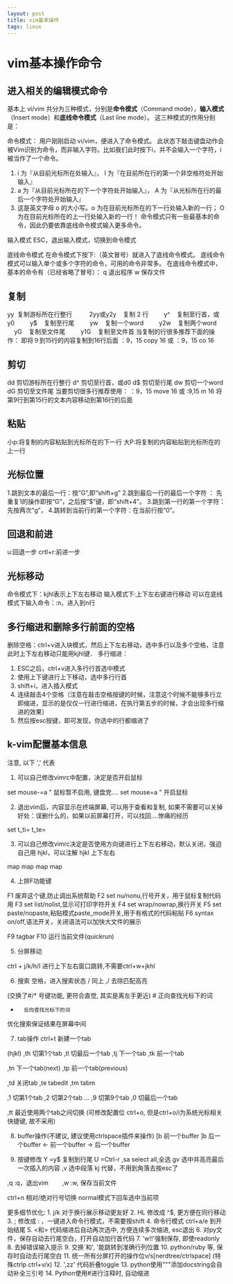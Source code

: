 ```yaml
---
layout: post
title: vim基本操作
tags: linux
---
```

# vim基本操作命令
## 进入相关的编辑模式命令
基本上 vi/vim 共分为三种模式，分别是**命令模式**（Command mode），**输入模式**（Insert mode）和**底线命令模式**（Last line mode）。 这三种模式的作用分别是：

命令模式：
用户刚刚启动 vi/vim，便进入了命令模式。
此状态下敲击键盘动作会被Vim识别为命令，而非输入字符。比如我们此时按下i，并不会输入一个字符，i被当作了一个命令。
1. i 为『从目前光标所在处输入』， I 为『在目前所在行的第一个非空格符处开始输入』
2. a 为『从目前光标所在的下一个字符处开始输入』， A 为『从光标所在行的最后一个字符处开始输入』
3. 这是英文字母 o 的大小写。o 为在目前光标所在的下一行处输入新的一行； O 为在目前光标所在的上一行处输入新的一行！
命令模式只有一些最基本的命令，因此仍要依靠底线命令模式输入更多命令。

输入模式
ESC，退出输入模式，切换到命令模式

底线命令模式
在命令模式下按下:（英文冒号）就进入了底线命令模式。
底线命令模式可以输入单个或多个字符的命令，可用的命令非常多。
在底线命令模式中，基本的命令有（已经省略了冒号）：
q 退出程序
w 保存文件
## 复制
yy  复制游标所在行整行 
        2yy或y2y    复制 2 行
        y^    复制至行首，或y0
        y$    复制至行尾
        yw    复制一个word
        y2w    复制两个word 
        yG    复制至文件尾
        y1G    复制至文件首
当复制的行很多推荐下面的操作：
即将９到15行的内容复制到16行后面
：9，15 copy 16 或 ：9，15 co 16

## 剪切
 dd    剪切游标所在行整行 
        d^    剪切至行首，或d0
        d$    剪切至行尾 
        dw    剪切一个word 
        dG    剪切至文件尾
当要剪切很多行推荐使用：
：9，15 move 16  或 :9,15 m 16
将第9行到第15行的文本内容移动到第16行的后面 
## 粘贴
 小p:将复制的内容粘贴到光标所在的下一行 
 大P:将复制的内容粘贴到光标所在的上一行 
## 光标位置
1.跳到文本的最后一行：按“G”,即“shift+g”
2.跳到最后一行的最后一个字符 ： 先重复1的操作即按“G”，之后按“$”键，即“shift+4”。
3.跳到第一行的第一个字符：先按两次“g”，
4.跳转到当前行的第一个字符：在当前行按“0”。
## 回退和前进
u:回退一步
crtl+r:前进一步
## 光标移动
命令模式下：kjhl表示上下左右移动
输入模式下:上下左右键进行移动
可以在底线模式下输入命令：:n，进入到n行
## 多行缩进和删除多行前面的空格
删除空格：ctrl+v进入块模式，然后上下左右移动，选中多行以及多个空格，注意此时上下左右移动只能用kjhl键．
多行缩进：
1. ESC之后，ctrl+v进入多行行首选中模式
2. 使用上下键进行上下移动，选中多行行首
3. shift+i，进入插入模式
4. 连续敲击4个空格（注意在敲击空格按键的时候，注意这个时候不能够多行立即缩进，显示的是仅仅一行进行缩进，在执行第五步的时候，才会出现多行缩进的效果）
5. 然后按esc按键，即可发现，你选中的行都缩进了
## k-vim配置基本信息
注意, 以下 ',' 代表<leader>
1. 可以自己修改vimrc中配置，决定是否开启鼠标

set mouse-=a           " 鼠标暂不启用, 键盘党....
set mouse=a            " 开启鼠标

2. 退出vim后，内容显示在终端屏幕, 可以用于查看和复制, 如果不需要可以关掉
    好处：误删什么的，如果以前屏幕打开，可以找回....惨痛的经历

set t_ti= t_te=

3. 可以自己修改vimrc决定是否使用方向键进行上下左右移动，默认关闭，强迫自己用 hjkl，可以注解
hjkl  上下左右

map <Left> <Nop>
map <Right> <Nop>
map <Up> <Nop>
map <Down> <Nop>

4. 上排F功能键

F1 废弃这个键,防止调出系统帮助
F2 set nu/nonu,行号开关，用于鼠标复制代码用
F3 set list/nolist,显示可打印字符开关
F4 set wrap/nowrap,换行开关
F5 set paste/nopaste,粘贴模式paste_mode开关,用于有格式的代码粘贴
F6 syntax on/off,语法开关，关闭语法可以加快大文件的展示

F9 tagbar
F10 运行当前文件(quickrun)

5. 分屏移动

ctrl + j/k/h/l   进行上下左右窗口跳转,不需要ctrl+w+jkhl

6. 搜索
<space> 空格，进入搜索状态
/       同上
,/      去除匹配高亮

(交换了#/* 号键功能, 更符合直觉, 其实是离左手更近)
\#       正向查找光标下的词

*       反向查找光标下的词

优化搜索保证结果在屏幕中间

7. tab操作
ctrl+t 新建一个tab

(hjkl)
,th    切第1个tab
,tl    切最后一个tab
,tj    下一个tab
,tk    前一个tab

,tn    下一个tab(next)
,tp    前一个tab(previous)

,td    关闭tab
,te    tabedit
,tm    tabm

,1     切第1个tab
,2     切第2个tab
...
,9     切第9个tab
,0     切最后一个tab

,tt 最近使用两个tab之间切换
(可修改配置位 ctrl+o,  但是ctrl+o/i为系统光标相关快捷键, 故不采用)

8. buffer操作(不建议, 建议使用ctrlspace插件来操作)
[b    前一个buffer
]b    后一个buffer
<-    前一个buffer
->    后一个buffer


9. 按键修改
Y         =y$   复制到行尾
U         =Ctrl-r
,sa       select all,全选
gv        选中并高亮最后一次插入的内容
,v        选中段落
kj        代替<Esc>，不用到角落去按esc了

,q     :q，退出vim
　　,w     :w, 保存当前文件

ctrl+n    相对/绝对行号切换
<enter>   normal模式下回车选中当前项

更多细节优化:
    1. j/k 对于换行展示移动更友好
    2. HL 修改成 ^$, 更方便在同行移动
    3. ; 修改成 : ，一键进入命令行模式，不需要按shift
    4. 命令行模式 ctrl+a/e 到开始结尾
    5. <和> 代码缩进后自动再次选中, 方便连续多次缩进, esc退出
	6. 对py文件，保存自动去行尾空白，打开自动加行首代码
    7. 'w!!'强制保存, 即使readonly
    8. 去掉错误输入提示
    9. 交换\`和', '能跳转到准确行列位置
    10. python/ruby 等, 保存时自动去行尾空白
    11. 统一所有分屏打开的操作位v/s[nerdtree/ctrlspace] (特殊ctrlp ctrl+v/x)
   12. ',zz' 代码折叠toggle
   13. python使用"""添加docstring会自动补全三引号
   14. Python使用#进行注释时, 自动缩进

